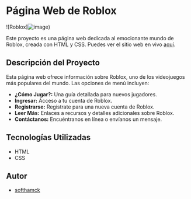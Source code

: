 # Página Web de Roblox

![Roblox]![image](https://github.com/softhamck/Roblox/assets/103977411/395ad3cd-8cf7-4195-81e4-0275ab77955b))

Este proyecto es una página web dedicada al emocionante mundo de Roblox, creada con HTML y CSS. Puedes ver el sitio web en vivo [aquí](https://copypage-softhamck.netlify.app/).

## Descripción del Proyecto
Esta página web ofrece información sobre Roblox, uno de los videojuegos más populares del mundo. Las opciones de menú incluyen:

- **¿Cómo Jugar?:** Una guía detallada para nuevos jugadores.
- **Ingresar:** Acceso a tu cuenta de Roblox.
- **Registrarse:** Regístrate para una nueva cuenta de Roblox.
- **Leer Más:** Enlaces a recursos y detalles adicionales sobre Roblox.
- **Contáctanos:** Encuéntranos en línea o envíanos un mensaje.

## Tecnologías Utilizadas
- HTML
- CSS

## Autor
- [softhamck](https://github.com/softhamck)
